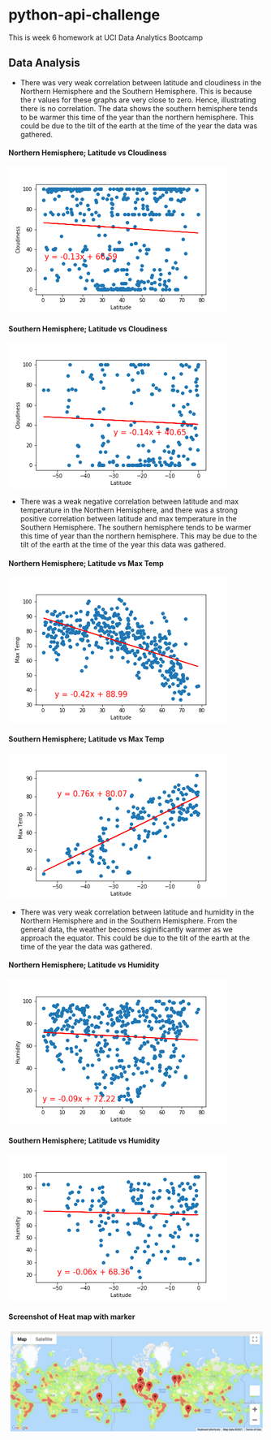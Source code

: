 # python-api-challenge
This is week 6 homework at UCI Data Analytics Bootcamp

## Data Analysis

* There was very weak correlation between latitude and cloudiness in the Northern Hemisphere and the Southern Hemisphere. This is because the r values for these graphs are very close to zero. Hence, illustrating there is no correlation. The data shows the southern hemisphere tends to be warmer this time of the year than the northern hemisphere. This could be due to the tilt of the earth at the time of the year the data was gathered.
#### Northern Hemisphere; Latitude vs Cloudiness
![Image](https://github.com/meaganmb/python-api-challenge/blob/main/output_data/Northern_Lat_vs_Cloudiness.png)

#### Southern Hemisphere; Latitude vs Cloudiness
![Image](https://github.com/meaganmb/python-api-challenge/blob/main/output_data/Southern_Lat_vs_Cloudiness.png)


* There was a weak negative correlation between latitude and max temperature in the Northern Hemisphere, and there was a strong positive correlation between latitude and max temperature in the Southern Hemisphere. The southern hemisphere tends to be warmer this time of year than the northern hemisphere. This may be due to the tilt of the earth at the time of the year this data was gathered.
#### Northern Hemisphere; Latitude vs Max Temp
![Image](https://github.com/meaganmb/python-api-challenge/blob/main/output_data/Northern_Lat_vs_MaxTemp.png)

#### Southern Hemisphere; Latitude vs Max Temp
![Image](https://github.com/meaganmb/python-api-challenge/blob/main/output_data/Southern_Lat_vs_MaxTemp.png)

* There was very weak correlation between latitude and humidity in the Northern Hemisphere and in the Southern Hemisphere. From the general data, the weather becomes siginificantly warmer as we approach the equator. This could be due to the tilt of the earth at the time of the year the data was gathered.

#### Northern Hemisphere; Latitude vs Humidity
![Image](https://github.com/meaganmb/python-api-challenge/blob/main/output_data/Northern_Lat_vs_Humidity.png)

#### Southern Hemisphere; Latitude vs Humidity
![Image](https://github.com/meaganmb/python-api-challenge/blob/main/output_data/Southern_Lat_vs_Humidity.png)
#### Screenshot of Heat map with marker
![heat_map_with_marker](https://github.com/meaganmb/python-api-challenge/blob/main/heat_mat_with_marker.png)